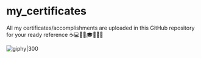 # my_certificates
All my certificates/accomplishments are uploaded in this GitHub repository for your ready reference ☕️💻🧾📜🎓🛂📄📃

![giphy|300](https://github.com/coder-brunette/my_certificates/assets/25826647/3ca7db49-1ac6-4731-8dcd-db7efee92c24)

